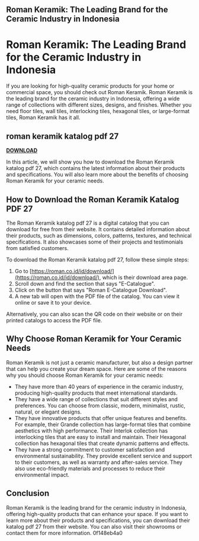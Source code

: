 ## Roman Keramik: The Leading Brand for the Ceramic Industry in Indonesia

  
# Roman Keramik: The Leading Brand for the Ceramic Industry in Indonesia
 
If you are looking for high-quality ceramic products for your home or commercial space, you should check out Roman Keramik. Roman Keramik is the leading brand for the ceramic industry in Indonesia, offering a wide range of collections with different sizes, designs, and finishes. Whether you need floor tiles, wall tiles, interlocking tiles, hexagonal tiles, or large-format tiles, Roman Keramik has it all.
 
## roman keramik katalog pdf 27


[**DOWNLOAD**](https://venemena.blogspot.com/?download=2tLmjg)

 
In this article, we will show you how to download the Roman Keramik katalog pdf 27, which contains the latest information about their products and specifications. You will also learn more about the benefits of choosing Roman Keramik for your ceramic needs.
 
## How to Download the Roman Keramik Katalog PDF 27
 
The Roman Keramik katalog pdf 27 is a digital catalog that you can download for free from their website. It contains detailed information about their products, such as dimensions, colors, patterns, textures, and technical specifications. It also showcases some of their projects and testimonials from satisfied customers.
 
To download the Roman Keramik katalog pdf 27, follow these simple steps:
 
1. Go to [https://roman.co.id/id/download/](https://roman.co.id/id/download/), which is their download area page.
2. Scroll down and find the section that says "E-Catalogue".
3. Click on the button that says "Roman E-Catalogue Download".
4. A new tab will open with the PDF file of the catalog. You can view it online or save it to your device.

Alternatively, you can also scan the QR code on their website or on their printed catalogs to access the PDF file.
 
## Why Choose Roman Keramik for Your Ceramic Needs
 
Roman Keramik is not just a ceramic manufacturer, but also a design partner that can help you create your dream space. Here are some of the reasons why you should choose Roman Keramik for your ceramic needs:

- They have more than 40 years of experience in the ceramic industry, producing high-quality products that meet international standards.
- They have a wide range of collections that suit different styles and preferences. You can choose from classic, modern, minimalist, rustic, natural, or elegant designs.
- They have innovative products that offer unique features and benefits. For example, their Grande collection has large-format tiles that combine aesthetics with high performance. Their Interlok collection has interlocking tiles that are easy to install and maintain. Their Hexagonal collection has hexagonal tiles that create dynamic patterns and effects.
- They have a strong commitment to customer satisfaction and environmental sustainability. They provide excellent service and support to their customers, as well as warranty and after-sales service. They also use eco-friendly materials and processes to reduce their environmental impact.

## Conclusion
 
Roman Keramik is the leading brand for the ceramic industry in Indonesia, offering high-quality products that can enhance your space. If you want to learn more about their products and specifications, you can download their katalog pdf 27 from their website. You can also visit their showrooms or contact them for more information.
 0f148eb4a0
